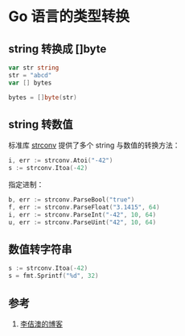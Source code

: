 <!-- toc -->
# Go 语言的类型转换


## string 转换成 []byte

```go
var str string
str = "abcd"
var [] bytes

bytes = []byte(str)
```

## string 转数值 
标准库 [strconv][1] 提供了多个 string 与数值的转换方法：

```go
i, err := strconv.Atoi("-42")
s := strconv.Itoa(-42)
```

指定进制：

```go
b, err := strconv.ParseBool("true")
f, err := strconv.ParseFloat("3.1415", 64)
i, err := strconv.ParseInt("-42", 10, 64)
u, err := strconv.ParseUint("42", 10, 64)
```

## 数值转字符串

```go
s := strconv.Itoa(-42)
s = fmt.Sprintf("%d", 32)
```



## 参考

1. [李佶澳的博客][2]

[1]: https://golang.org/pkg/strconv/#pkg-index "Package strconv"
[2]: https://www.lijiaocn.com "李佶澳的博客"
